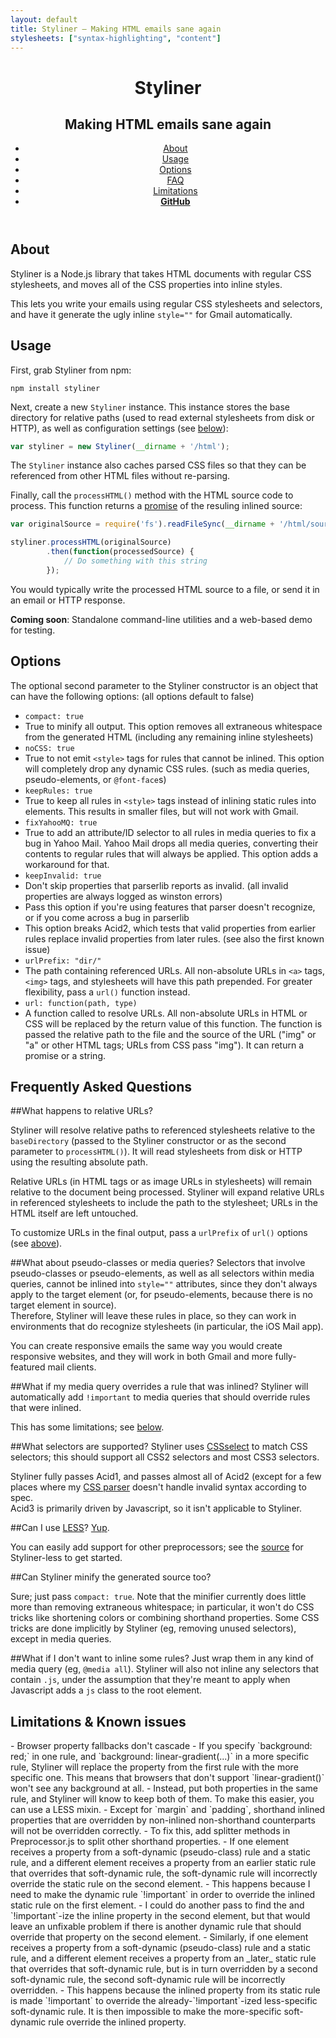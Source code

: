 ```yaml
---
layout: default
title: Styliner – Making HTML emails sane again
stylesheets: ["syntax-highlighting", "content"]
---
```

<header>
	<div class="container">
		<div class="title">
			<h1>Styliner</h1>
			<h2>Making HTML emails sane again</h2>
		</div>
		<nav>
			<ul>
				<li><a href="#about">About</a></li>
				<li><a href="#usage">Usage</a></li>
				<li><a href="#options">Options</a></li>
				<li><a href="#faq">FAQ</a></li>
				<li><a href="#limitations">Limitations</a></li>
				<li><a href="https://github.com/SLaks/Styliner"><strong>GitHub</strong></a></li>
			</ul>
		</nav>
	</div>
</header>
<div class="container">
<article>
<h1 id="about">About</h1>
Styliner is a Node.js library that takes HTML documents with regular CSS stylesheets, and moves all of the CSS properties into inline styles.

This lets you write your emails using regular CSS stylesheets and selectors, and have it generate the ugly inline `style=""` for Gmail automatically.

<h1 id="usage">Usage</h1>
First, grab Styliner from npm:

```
npm install styliner
```

Next, create a new `Styliner` instance.  This instance stores the base directory for relative paths (used to read external stylesheets from disk or HTTP), as well as configuration settings (see [below](#options)):

```js
var styliner = new Styliner(__dirname + '/html');
```

The `Styliner` instance also caches parsed CSS files so that they can be referenced from other HTML files without re-parsing.

Finally, call the `processHTML()` method with the HTML source code to process.  This function returns a [promise](https://github.com/kriskowal/q) of the resuling inlined source:

```js
var originalSource = require('fs').readFileSync(__dirname + '/html/source.html', 'utf8');

styliner.processHTML(originalSource)
		.then(function(processedSource) {
			// Do something with this string
		});
```

You would typically write the processed HTML source to a file, or send it in an email or HTTP response.

**Coming soon**: Standalone command-line utilities and a web-based demo for testing.

<h1 id="options">Options</h1>
The optional second parameter to the Styliner constructor is an object that can have the following options: (all options default to false)

 - `compact: true`
  - True to minify all output.  This option removes all extraneous whitespace from the generated HTML (including any remaining inline stylesheets)   
 - `noCSS: true`
  - True to not emit `<style>` tags for rules that cannot be inlined.  This option will completely drop any dynamic CSS rules. (such as media queries, pseudo-elements, or `@font-face`s)
 - `keepRules: true`
  - True to keep all rules in `<style>` tags instead of inlining static rules into elements.  This results in smaller files, but will not work with Gmail.
 - `fixYahooMQ: true`
  - True to add an attribute/ID selector to all rules in media queries to fix a bug in Yahoo Mail.  Yahoo Mail drops all media queries, converting their contents to regular rules that will always be applied.  This option adds a workaround for that.
 - `keepInvalid: true`
  - Don't skip properties that parserlib reports as invalid. (all invalid properties are always logged as winston errors)
  - Pass this option if you're using features that parser doesn't recognize, or if you come across a bug in parserlib
  - This option breaks Acid2, which tests that valid properties from earlier rules replace invalid properties from later rules.  (see also the first known issue)
 - `urlPrefix: "dir/"`
  - The path containing referenced URLs.  All non-absolute URLs in `<a>` tags, `<img>` tags, and stylesheets will have this path prepended.  For greater flexibility, pass a `url()` function instead.
 - `url: function(path, type)`
  - A function called to resolve URLs.  All non-absolute URLs in HTML or CSS will be replaced by the return value of this function. The function is passed the relative path to the file and the source of the URL ("img" or "a" or other HTML tags; URLs from CSS pass "img"). It can return a promise or a string.

<h1 id="faq">Frequently Asked Questions</h1>
##What happens to relative URLs?

Styliner will resolve relative paths to referenced stylesheets relative to the `baseDirectory` (passed to the Styliner constructor or as the second parameter to `processHTML()`).  It will read stylesheets from disk or HTTP using the resulting absolute path.

Relative URLs (in HTML tags or as image URLs in stylesheets) will remain relative to the document being processed.  Styliner will expand relative URLs in referenced stylesheets to include the path to the stylesheet; URLs in the HTML itself are left untouched.

To customize URLs in the final output, pass a `urlPrefix` of `url()` options (see [above](#options)).

##What about pseudo-classes or media queries?
Selectors that involve pseudo-classes or pseudo-elements, as well as all selectors within media queries, cannot be inlined into `style=""` attributes, since they don't always apply to the target element (or, for pseudo-elements, because there is no target element in source).  
Therefore, Styliner will leave these rules in place, so they can work in environments that do recognize stylesheets (in particular, the iOS Mail app).

You can create responsive emails the same way you would create responsive websites, and they will work in both Gmail and more fully-featured mail clients.

##What if my media query overrides a rule that was inlined?
Styliner will automatically add `!important` to media queries that should override rules that were inlined.  

This has some limitations; see [below](#limitations).

##What selectors are supported?
Styliner uses [CSSselect](https://github.com/fb55/CSSselect) to match CSS selectors; this should support all CSS2 selectors and most CSS3 selectors.

Styliner fully passes Acid1, and passes almost all of Acid2 (except for a few places where my [CSS parser](https://github.com/nzakas/parser-lib) doesn't handle invalid syntax according to spec.  
Acid3 is primarily driven by Javascript, so it isn't applicable to Styliner.

##Can I use [LESS](http://lesscss.org)?
[Yup](https://github.com/SLaks/Styliner-less).

You can easily add support for other preprocessors; see the [source](https://github.com/SLaks/Styliner-less/blob/master/Styliner-less.js) for Styliner-less to get started.

##Can Styliner minify the generated source too?

Sure; just pass `compact: true`.  Note that the minifier currently does little more than removing extraneous whitespace; in particular, it won't do CSS tricks like shortening colors or combining shorthand properties.
Some CSS tricks are done implicitly by Styliner (eg, removing unused selectors), except in media queries.

##What if I don't want to inline some rules?
Just wrap them in any kind of media query (eg, `@media all`).
Styliner will also not inline any selectors that contain `.js`, under the assumption that they're meant to apply when Javascript adds a `js` class to the root element.

<h1 id="limitations">Limitations &amp; Known issues</h1>
 - Browser property fallbacks don't cascade
  - If you specify `background: red;` in one rule, and `background: linear-gradient(...)` in a more specific rule, Styliner will replace the property from the first rule with the more specific one.  This means that browsers that don't support `linear-gradient()` won't see any background at all. 
  - Instead, put both properties in the same rule, and Styliner will know to keep both of them.  To make this easier, you can use a LESS mixin.
 - Except for `margin` and `padding`, shorthand inlined properties that are overridden by non-inlined non-shorthand counterparts will not be overridden correctly.
  - To fix this, add splitter methods in Preprocessor.js to split other shorthand properties.
 - If one element receives a property from a soft-dynamic (pseudo-class) rule and a static rule, and a different element receives a property from an earlier static rule that overrides that soft-dynamic rule, the soft-dynamic rule will incorrectly override the static rule on the second element.
  - This happens because I need to make the dynamic rule `!important` in order to override the inlined static rule on the first element.
  - I could do another pass to find the and `!important`-ize the inline property in the second element, but that would leave an unfixable problem if there is another dynamic rule that should override that property on the second element.
 - Similarly, if one element receives a property from a soft-dynamic (pseudo-class) rule and a static rule, and a different element receives a property from an _later_ static rule that overrides that soft-dynamic rule, but is in turn overridden by a second soft-dynamic rule, the second soft-dynamic rule will be incorrectly overridden.
  - This happens because the inlined property from its static rule is made `!important` to override the already-`!important`-ized less-specific soft-dynamic rule.  It is then impossible to make the more-specific soft-dynamic rule override the inlined property.
</article>
</div>
